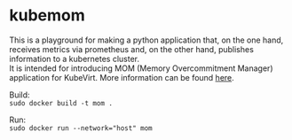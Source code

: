 # kubemom
This is a playground for making a python application that, on the one hand, receives metrics via prometheus and, on the other hand, publishes information to a kubernetes cluster.  
It is intended for introducing MOM (Memory Overcommitment Manager) application for KubeVirt. More information can be found [here](Wiki.md).

Build:  
`sudo docker build -t mom .`

Run:  
`sudo docker run --network="host" mom`
